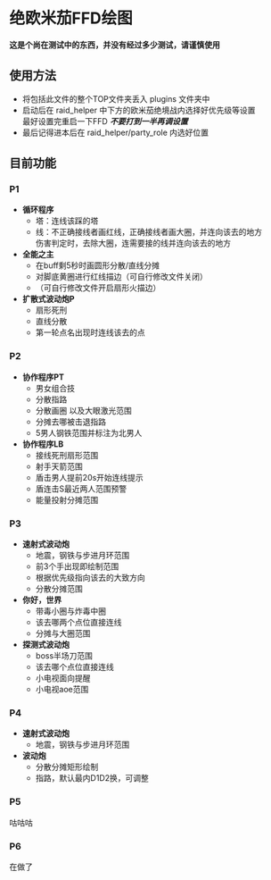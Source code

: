 # 绝欧米茄FFD绘图
**这是个尚在测试中的东西，并没有经过多少测试，请谨慎使用**
## 使用方法
+ 将包括此文件的整个TOP文件夹丢入 plugins 文件夹中
+ 启动后在 raid_helper 中下方的欧米茄绝境战内选择好优先级等设置  
  最好设置完重启一下FFD ***不要打到一半再调设置***
+ 最后记得进本后在 raid_helper/party_role 内选好位置
## 目前功能
### P1
+ **循环程序**  
  + 塔：连线该踩的塔  
  + 线：不正确接线者画红线，正确接线者画大圈，并连向该去的地方  
伤害判定时，去除大圈，连需要接的线并连向该去的地方
+ **全能之主**  
  + 在buff剩5秒时画圆形分散/直线分摊
  + 对脚底黄圈进行红线描边（可自行修改文件关闭）
  + （可自行修改文件开启扇形火描边）
+ **扩散式波动炮P**  
  + 扇形死刑
  + 直线分散
  + 第一轮点名出现时连线该去的点
### P2
+ **协作程序PT**
  + 男女组合技
  + 分散指路
  + 分散画圈 以及大眼激光范围
  + 分摊去哪被击退指路
  + 5男人钢铁范围并标注为北男人
+ **协作程序LB**
  + 接线死刑扇形范围
  + 射手天箭范围
  + 盾击男人提前20s开始连线提示
  + 盾连击S最近两人范围预警
  + 能量投射分摊范围
### P3
+ **速射式波动炮**
  + 地震，钢铁与步进月环范围
  + 前3个手出现即绘制范围
  + 根据优先级指向该去的大致方向  
  + 分散分摊范围
+ **你好，世界**
  + 带毒小圈与炸毒中圈
  + 该去哪两个点位直接连线
  + 分摊与大圈范围
+ **探测式波动炮**
  + boss半场刀范围
  + 该去哪个点位直接连线
  + 小电视面向提醒
  + 小电视aoe范围
### P4
+ **速射式波动炮**
  + 地震，钢铁与步进月环范围
+ **波动炮**
  + 分散分摊矩形绘制
  + 指路，默认最内D1D2换，可调整
### P5
咕咕咕
### P6
在做了
